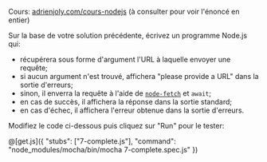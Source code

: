 Cours: [adrienjoly.com/cours-nodejs](https://adrienjoly.com/cours-nodejs/02-async) (à consulter pour voir l'énoncé en entier)

<!-- Code source: [GitHub](https://github.com/adrienjoly/cours-nodejs-techio-2). -->

Sur la base de votre solution précédente, écrivez un programme Node.js qui:
- récupérera sous forme d'argument l'URL à laquelle envoyer une requête;
- si aucun argument n'est trouvé, affichera "please provide a URL" dans la sortie d'erreurs;
- sinon, il enverra la requête à l'aide de [`node-fetch`](https://www.npmjs.com/package/node-fetch) et `await`;
- en cas de succès, il affichera la réponse dans la sortie standard;
- en cas d'échec, il affichera l'erreur obtenue dans la sortie d'erreurs.

Modifiez le code ci-dessous puis cliquez sur "Run" pour le tester:

@[get.js]({
  "stubs": ["7-complete.js"],
  "command": "node_modules/mocha/bin/mocha 7-complete.spec.js"
})
